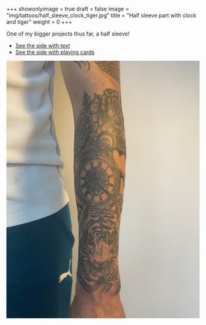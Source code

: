 +++
showonlyimage = true
draft = false
image = "img/tattoos/half_sleeve_clock_tiger.jpg"
title = "Half sleeve part with clock and tiger"
weight = 0
+++

One of my bigger projects thus far, a half sleeve!

* [See the side with text](/portfolio/half_sleeve_no_pain_no_gain/)
* [See the side with playing cards](/portfolio/half_sleeve_cards/)

![image](/img/tattoos/half_sleeve_clock_tiger.jpg)
